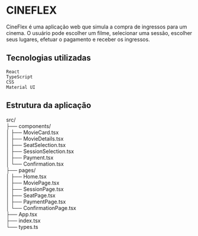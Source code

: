 # CINEFLEX

CineFlex é uma aplicação web que simula a compra de ingressos para um cinema. O usuário pode escolher um filme, selecionar uma sessão, escolher seus lugares, efetuar o pagamento e receber os ingressos.

## Tecnologias utilizadas

    React
    TypeScript
    CSS
    Material UI

## Estrutura da aplicação
src/\
├── components/\
│   ├── MovieCard.tsx\
│   ├── MovieDetails.tsx\
│   ├── SeatSelection.tsx\
│   ├── SessionSelection.tsx\
│   ├── Payment.tsx\
│   └── Confirmation.tsx\
├── pages/\
│   ├── Home.tsx\
│   ├── MoviePage.tsx\
│   ├── SessionPage.tsx\
│   ├── SeatPage.tsx\
│   ├── PaymentPage.tsx\
│   └── ConfirmationPage.tsx\
├── App.tsx\
├── index.tsx\
└── types.ts
